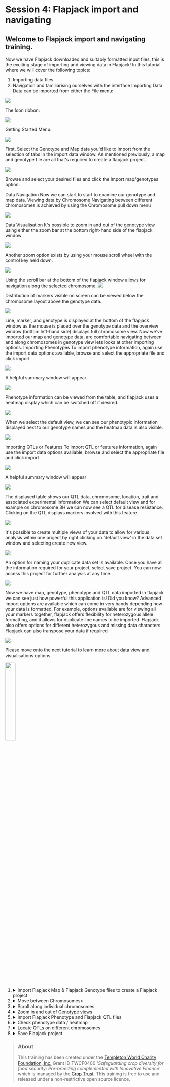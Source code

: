 # Session 4: Flapjack import and navigating

## Welcome to Flapjack import and navigating training.

Now we have Flapjack downloaded and suitably formatted input files, this is the exciting stage of importing and viewing data in Flapjack!
In this tutorial where we will cover the following topics:
1)	Importing data files
2)	Navigation and familiarising ourselves with the interface
Importing Data
Data can be imported from either the File menu:

<img src="flapjack-4/flapjack1.png" style="max-width: 100%;">

The Icon ribbon:

<img src="flapjack-4/flapjack2.png" style="max-width: 100%;">

Getting Started Menu:

<img src="flapjack-4/flapjack3.png" style="max-width: 100%;">

First, Select the Genotype and Map data you'd like to import from the selection of tabs in the import data window. As mentioned previously, a map and genotype file are all that's required to create a flapjack project.

<img src="flapjack-4/flapjack4.png" style="max-width: 100%;">

Browse and select your desired files and click the Import map/genotypes option.


Data Navigation 
Now we can start to start to examine our genotype and map data.
Viewing data by Chromosome
Navigating between different chromosomes is achieved by using the Chromosome pull down menu

<img src="flapjack-4/flapjack5.png" style="max-width: 100%;">

Data Visualisation
It's possible to zoom in and out of the genotype view using either the zoom bar at the bottom right-hand side of the flapjack window 

<img src="flapjack-4/flapjack6.png" style="max-width: 100%;">

Another zoom option exists by using your mouse scroll wheel with the control key held down.

<img src="flapjack-4/flapjack7.png" style="max-width: 100%;">

Using the scroll bar at the bottom of the flapjack window allows for navigation along the selected chromosome.
<img src="flapjack-4/flapjack8.png" style="max-width: 100%;">

Distribution of markers visible on screen can be viewed below the chromosome layout above the genotype data.

<img src="flapjack-4/flapjack9.png" style="max-width: 100%;">

Line, marker, and genotype is displayed at the bottom of the flapjack window as the mouse is placed over the genotype data and the overview window (bottom left-hand side) displays full chromosome view.
Now we've imported our map and genotype data, are comfortable navigating between and along chromosomes in genotype view lets looks at other importing options.
Importing Phenotypes
To import phenotype information, again use the import data options available, browse and select the appropriate file and click import


<img src="flapjack-4/flapjack10.png" style="max-width: 100%;">

A helpful summary window will appear

<img src="flapjack-4/flapjack11.png" style="max-width: 100%;">

Phenotype information can be viewed from the table, and flapjack uses a heatmap display which can be switched off if desired. 

<img src="flapjack-4/flapjack12.png" style="max-width: 100%;">

When we select the default view, we can see our phenotypic information displayed next to our genotype names and the heatmap data is also visible.

<img src="flapjack-4/flapjack13.png" style="max-width: 100%;">

Importing QTLs or Features
To import QTL or features information, again use the import data options available, browse and select the appropriate file and click import

<img src="flapjack-4/flapjack14.png" style="max-width: 100%;">

A helpful summary window will appear

<img src="flapjack-4/flapjack15.png" style="max-width: 100%;">

The displayed table shows our QTL data, chromosome, location, trait and associated experimental information
We can select default view and for example on chromosome 3H we can now see a QTL for disease resistance. Clicking on the QTL displays markers involved with this feature.


<img src="flapjack-4/flapjack16.png" style="max-width: 100%;">

It's possible to create multiple views of your data to allow for various analysis within one project by right clicking on ‘default view' in the data set window and selecting create new view. 

<img src="flapjack-4/flapjack17.png" style="max-width: 100%;">

An option for naming your duplicate data set is available.
Once you have all the information required for your project, select save project. You can now access this project for further analysis at any time.

<img src="flapjack-4/flapjack18.png" style="max-width: 100%;">

Now we have map, genotype, phenotype and QTL data imported in flapjack we can see just how powerful this application is!
Did you know?
Advanced import options are available which can come in very handy depending how your data is formatted.
For example, options available are for viewing all your markers together, flapjack offers flexibility for heterozygous allele formatting, and it allows for duplicate line names to be imported. Flapjack also offers options for different heterozygous and missing data characters. Flapjack can also transpose your data if required

<img src="flapjack-4/flapjack19.png" style="max-width: 100%;">


Please move onto the next tutorial to learn more about data view and visualisations options.

<a href="https://www.youtube.com/watch?v=4rVbd7EIZnw"><img src="https://img.youtube.com/vi/4rVbd7EIZnw/0.jpg" width="25%"></a>

<br/>

1.	<details><summary>Import Flapjack Map & Flapjack Genotype files to create a Flapjack project</summary>Hello World</details>
2.	<details><summary>Move between Chromosomes></summary>Hello World</details> 
3.	<details><summary>Scroll along individual chromosomes</summary>Hello World</details>
4.	<details><summary>Zoom in and out of Genotype views</summary>Hello World</details>
5.	<details><summary>Import Flapjack Phenotype and Flapjack QTL files</summary>Hello World</details>
6.	<details><summary>Check phenotype data / heatmap</summary>Hello World</details>
7.	<details><summary>Locate QTLs on different chromosomes</summary>Hello World</details>
8.	<details><summary>Save Flapjack project</summary>Hello World</details>



> ### About
> This training has been created under the <a href="https://www.templetonworldcharity.org/">Templeton World Charity Foundation, Inc.</a> Grant ID TWCF0400 *'Safeguarding crop diversity for food security: Pre-breeding complemented with Innovative Finance'* which is managed by the <a href="https://www.croptrust.org/">Crop Trust</a>. This training is free to use and released under a non-restrictive open source licence.
